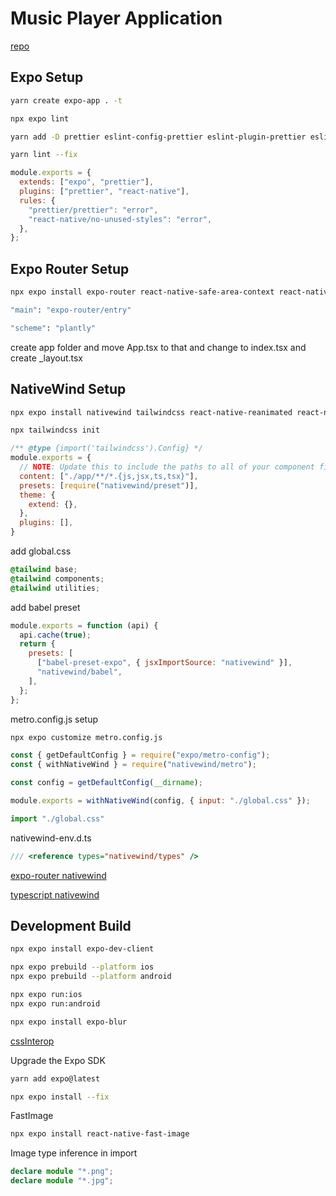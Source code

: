 # Music Player Application

[repo](https://github.com/CodeWithGionatha-Labs/music-player)

## Expo Setup

```bash
yarn create expo-app . -t

npx expo lint

yarn add -D prettier eslint-config-prettier eslint-plugin-prettier eslint-plugin-react-native

yarn lint --fix
```

```js
module.exports = {
  extends: ["expo", "prettier"],
  plugins: ["prettier", "react-native"],
  rules: {
    "prettier/prettier": "error",
    "react-native/no-unused-styles": "error",
  },
};
```

## Expo Router Setup

```bash
npx expo install expo-router react-native-safe-area-context react-native-screens expo-linking expo-constants expo-status-bar

"main": "expo-router/entry"

"scheme": "plantly"
```

create app folder and move App.tsx to that and change to index.tsx and create _layout.tsx

## NativeWind Setup

```bash
npx expo install nativewind tailwindcss react-native-reanimated react-native-safe-area-context

npx tailwindcss init
```

```js
/** @type {import('tailwindcss').Config} */
module.exports = {
  // NOTE: Update this to include the paths to all of your component files.
  content: ["./app/**/*.{js,jsx,ts,tsx}"],
  presets: [require("nativewind/preset")],
  theme: {
    extend: {},
  },
  plugins: [],
}
```

add global.css

```css
@tailwind base;
@tailwind components;
@tailwind utilities;
```

add babel preset

```js
module.exports = function (api) {
  api.cache(true);
  return {
    presets: [
      ["babel-preset-expo", { jsxImportSource: "nativewind" }],
      "nativewind/babel",
    ],
  };
};
```

metro.config.js setup

```bash
npx expo customize metro.config.js
```

```js
const { getDefaultConfig } = require("expo/metro-config");
const { withNativeWind } = require("nativewind/metro");

const config = getDefaultConfig(__dirname);

module.exports = withNativeWind(config, { input: "./global.css" });

import "./global.css"
```

nativewind-env.d.ts

```ts
/// <reference types="nativewind/types" />
```

[expo-router nativewind](https://www.nativewind.dev/getting-started/expo-router)

[typescript nativewind](https://www.nativewind.dev/getting-started/typescript)

## Development Build

```bash
npx expo install expo-dev-client

npx expo prebuild --platform ios
npx expo prebuild --platform android

npx expo run:ios
npx expo run:android
```

```bash
npx expo install expo-blur
```

[cssInterop](https://github.com/nativewind/nativewind/discussions/989)

Upgrade the Expo SDK

```bash
yarn add expo@latest

npx expo install --fix
```

FastImage

```bash
npx expo install react-native-fast-image
```

Image type inference in import

```ts
declare module "*.png";
declare module "*.jpg";
```
